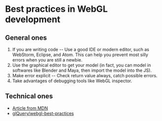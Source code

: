 # Best practices in WebGL development

## General ones

1. If you are writing code -- Use a good IDE or modern editor, such as WebStorm,
   Eclipse, and Atom. This can help you prevent most silly errors when you are
   still a newbie.
2. Use the graphical editor to get your model (in fact, you can model in softwares
   like Blender and Maya, then import the model into the JS).
3. Make error explicit -- Check return value always, catch possible errors.
4. Take advantages of debugging tools like WebGL inspector.

## Technical ones

* [Article from MDN](https://developer.mozilla.org/en-US/docs/Web/API/WebGL_API/WebGL_best_practices)
* [glQuery/webgl-best-practices](https://github.com/glQuery/webgl-best-practices)


